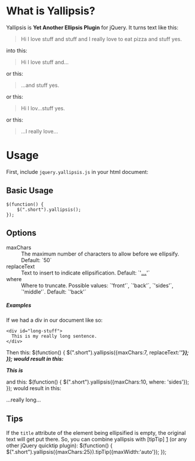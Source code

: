 What is Yallipsis?
==================
Yallipsis is **Yet Another Ellipsis Plugin** for jQuery. It turns text like this:
> Hi I love stuff and stuff and I really love to eat pizza and stuff yes.

into this:
> Hi I love stuff and...

or this:
> ...and stuff yes.

or this:
> Hi I lov...stuff yes.

or this:
> ...I really love...

Usage
=====
First, include `jquery.yallipsis.js` in your html document:
    <script type="text/javascript" src="/phpcode/quant/code/js/jquery.yallipsis.js"></script>

Basic Usage
-----------
    $(function() {
        $(".short").yallipsis();
    });

Options
-------
<dl>
  <dt>maxChars</dt>
  <dd>The maximum number of characters to allow before we ellipsify. Default: `50`</dd>
  <dt>replaceText</dt>
  <dd>Text to insert to indicate ellipsification. Default: `'<b><u>...</u></b>'`</dd>
  <dt>where</dt>
  <dd>Where to truncate. Possible values: `'front'`, `'back'`, `'sides'`, `'middle'`. Default: `'back'`</dd>
</dl>

##### Examples #####
If we had a div in our document like so:

    <div id="long-stuff">
      This is my really long sentence.
    </div>

Then this:
    $(function() {
        $(".short").yallipsis({maxChars:7, replaceText:'<u>***</u>'});
    });
would result in this:
    <div id="long-stuff" title="This is my really long sentence.">
      This is<u>***</u>
    </div>

and this:
    $(function() {
        $(".short").yallipsis({maxChars:10, where: 'sides'});
    });
would result in this:
    <div id="long-stuff" title="This is my really long sentence.">
      ...really long...
    </div>


Tips
----
If the `title` attribute of the element being ellipsified is empty,
the original text will get put there. So, you can combine yallipsis
with [tipTip] [1] (or any other jQuery quicktip plugin):
    $(function() {
        $(".short").yallipsis({maxChars:25}).tipTip({maxWidth:'auto'});
    });


[1]: http://code.drewwilson.com/entry/tiptip-jquery-plugin "tipTip jQuery Plugin"
